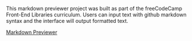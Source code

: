 This markdown previewer project was built as part of the freeCodeCamp Front-End Libraries curriculum. Users can input text with github markdown syntax and the interface will output formatted text.
  
[Markdown Previewer](https://brock-poesiat.github.io/Github_Markdown_Previewer_By_Brock_Poesiat/)
